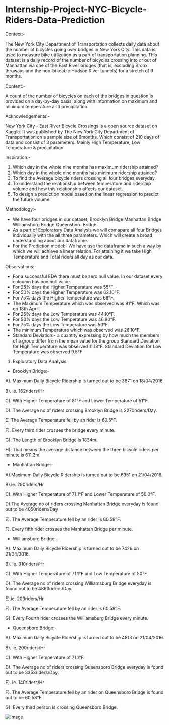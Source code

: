 # Internship-Project-NYC-Bicycle-Riders-Data-Prediction
Context:-

The New York City Department of Transportation collects daily data about the number of bicycles going over bridges in New York City. This data is used to measure bike utilization as a part of transportation planning. This dataset is a daily record of the number of bicycles crossing into or out of Manhattan via one of the East River bridges (that is, excluding Bronx thruways and the non-bikeable Hudson River tunnels) for a stretch of 9 months.

Content:-

A count of the number of bicycles on each of the bridges in question is provided on a day-by-day basis, along with information on maximum and minimum temperature and precipitation.

Acknowledgements:-

New York City - East River Bicycle Crossings is a open source dataset on Kaggle. It was published by The New York City Department of Transportation on a sample size of 9months. Which consist of 210 days of data and consist of 3 parameters. Mainly High Temperature, Low Temperature & precipitation.

Inspiration:-

1. Which day in the whole nine months has maximum ridership attained?
2. Which day in the whole nine months has minimum ridership attained?
3. To find the Average bicycle riders crossing all four bridges everyday.
4. To understand the relationship between temperature and ridership volume and how this relationship affects our dataset.
5. To design a prediction model based on the linear regression to predict the future volume.

Methodology:-

* We have four bridges in our dataset, Brooklyn Bridge	Manhattan Bridge	Williamsburg Bridge	Queensboro Bridge.
* As a part of Exploratory Data Analysis we will comapare all four Bridges individually with the all three parameters. Which will create a broad understanding about our dataframe.
* For the Prediction model:-
We have use the dataframe in such a way by which we will achieve a linear relation. For attaining it we take High Temperature and Total riders all day as our data.

Observations:-

* For a successful EDA there must be zero null value. In our dataset every coloumn has non null value.
* For 25% days the Higher Temperature was 55°F.
* For 50% days the Higher Temperature was 62.10°F.
* For 75% days the Higher Temperature was 68°F.
* The Maximum Temperature which was observed was 81°F. Which was on 18th April.
* For 25% days the Low Temperature was 44.10°F.
* For 50% days the Low Temperature was 46.90°F.
* For 75% days the Low Temperature was 50°F.
* The minimum Temperature which was observed was 26.10°F.
* Standard Deviation:- a quantity expressing by how much the members of a group differ from the mean value for the group
Standard Deviation for High Temperature was observed 11.18°F.
Standard Deviation for Low Temperature was observed 9.5°F
 
1. Exploratory Data Analysis
* Brooklyn Bridge:-

A). Maximum Daily Bicycle Ridership is turned out to be 3871  on 18/04/2016.

B). ie. 162riders/Hr

C). With Higher Temperature of 81°F and Lower Temperature of 51°F.

D). The Average no of riders crossing Brooklyn Bridge is 2270riders/Day.

E) The Average Temperature fell by an rider is 60.5°F.

F). Every third rider crosses the bridge every minute.

G). The Length of Brooklyn Bridge is 1834m.

H). That means the average distance between the three bicycle riders per minute is 611.3m.

* Manhattan Bridge:-

A).Maximum Daily Bicycle Ridership is turned out to be 6951 on 21/04/2016.

B).ie. 290riders/Hr

C). With Higher Temperature of 71.1°F and Lower Temperature of 50.0°F.

D).The Average no of riders crossing Manhattan Bridge everyday is found out to be 4050riders/Day

E). The Average Temperature fell by an rider is 60.58°F.

F). Every fifth rider crosses the Manhattan Bridge per minute.

* Williamsburg Bridge:-

A). Maximum Daily Bicycle Ridership is turned out to be 7426 on 21/04/2016.

B). ie. 310riders/Hr

C). With Higher Temperature of 71.1°F and Low Temperature of 50°F.

D). The Average no of riders crossing Williamsburg Bridge everyday is found out to be 4863riders/Day.

E).ie. 203riders/Hr

F). The Average Temperature fell by an rider is 60.58°F.

G). Every Fourth rider crosses the Williamsburg Bridge every minute.

* Queensboro Bridge:-

A). Maximum Daily Bicycle Ridership is turned out to be 4813 on 21/04/2016.

B). ie. 200riders/Hr

C). With Higher Temperature of 71.1°F.

D). The Average no of riders crossing Queensboro Bridge everyday is found out to be 3353riders/Day.

E). ie. 140riders/Hr

F). The Average Temperature fell by an rider on Queensboro Bridge is found out to be 60.58°F.

G). Every third person is crossing Queensboro Bridge.


![image](https://user-images.githubusercontent.com/111125394/227701153-12fa3c72-df03-4c4c-b748-e4e15caeee38.png)

  


